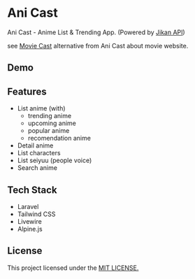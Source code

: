 # Ani Cast
Ani Cast - Anime List & Trending App. (Powered by [Jikan API](https://docs.api.jikan.moe/))

see [Movie Cast](http://movie-cast.herokuapp.com) alternative from Ani Cast about movie website.

## Demo

## Features
- List anime (with)
    - trending anime
    - upcoming anime
    - popular anime
    - recomendation anime
- Detail anime
- List characters
- List seiyuu (people voice)
- Search anime

## Tech Stack
- Laravel
- Tailwind CSS
- Livewire
- Alpine.js

## License
This project licensed under the [MIT LICENSE.]()
